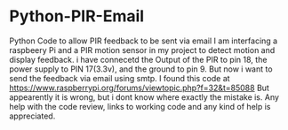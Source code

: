 # Python-PIR-Email
Python Code to allow PIR feedback to be sent via email I am interfacing a raspbeery Pi and a PIR motion sensor in my project to detect motion and display feedback. i have connecetd the Output of the PIR to pin 18, the power supply to PIN 17(3.3v), and the ground to pin 9. But now i want to send the feedback via email using smtp. I found this code at https://www.raspberrypi.org/forums/viewtopic.php?f=32&t=85088 But appearently it is wrong, but i dont know where exactly the mistake is. Any help with the code review, links to working code and any kind of help is appreciated.
